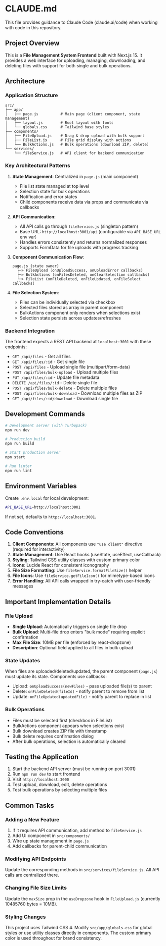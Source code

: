 # CLAUDE.md

This file provides guidance to Claude Code (claude.ai/code) when working with code in this repository.

## Project Overview

This is a **File Management System Frontend** built with Next.js 15. It provides a web interface for uploading, managing, downloading, and deleting files with support for both single and bulk operations.

## Architecture

### Application Structure

```
src/
├── app/
│   ├── page.js          # Main page (client component, state management)
│   ├── layout.js        # Root layout with fonts
│   └── globals.css      # Tailwind base styles
├── components/
│   ├── FileUpload.js    # Drag & drop upload with bulk support
│   ├── FileList.js      # File grid display with actions
│   └── BulkActions.js   # Bulk operations (download ZIP, delete)
└── services/
    └── fileService.js   # API client for backend communication
```

### Key Architectural Patterns

1. **State Management**: Centralized in `page.js` (main component)
   - File list state managed at top level
   - Selection state for bulk operations
   - Notification and error states
   - Child components receive data via props and communicate via callbacks

2. **API Communication**:
   - All API calls go through `fileService.js` (singleton pattern)
   - Base URL: `http://localhost:3001/api` (configurable via `API_BASE_URL` env var)
   - Handles errors consistently and returns normalized responses
   - Supports FormData for file uploads with progress tracking

3. **Component Communication Flow**:
   ```
   page.js (state owner)
     ├─> FileUpload (onUploadSuccess, onUploadError callbacks)
     ├─> BulkActions (onFilesDeleted, onClearSelection callbacks)
     └─> FileList (onFileDeleted, onFileUpdated, onFileSelect callbacks)
   ```

4. **File Selection System**:
   - Files can be individually selected via checkbox
   - Selected files stored as array in parent component
   - BulkActions component only renders when selections exist
   - Selection state persists across updates/refreshes

### Backend Integration

The frontend expects a REST API backend at `localhost:3001` with these endpoints:

- `GET /api/files` - Get all files
- `GET /api/files/:id` - Get single file
- `POST /api/files` - Upload single file (multipart/form-data)
- `POST /api/files/bulk-upload` - Upload multiple files
- `PUT /api/files/:id` - Update file metadata
- `DELETE /api/files/:id` - Delete single file
- `POST /api/files/bulk-delete` - Delete multiple files
- `POST /api/files/bulk-download` - Download multiple files as ZIP
- `GET /api/files/:id/download` - Download single file

## Development Commands

```bash
# Development server (with Turbopack)
npm run dev

# Production build
npm run build

# Start production server
npm start

# Run linter
npm run lint
```

## Environment Variables

Create `.env.local` for local development:

```bash
API_BASE_URL=http://localhost:3001
```

If not set, defaults to `http://localhost:3001`.

## Code Conventions

1. **Client Components**: All components use `"use client"` directive (required for interactivity)
2. **State Management**: Use React hooks (useState, useEffect, useCallback)
3. **Styling**: Tailwind CSS utility classes with custom primary color
4. **Icons**: Lucide React for consistent iconography
5. **File Size Formatting**: Use `fileService.formatFileSize()` helper
6. **File Icons**: Use `fileService.getFileIcon()` for mimetype-based icons
7. **Error Handling**: All API calls wrapped in try-catch with user-friendly messages

## Important Implementation Details

### File Upload

- **Single Upload**: Automatically triggers on single file drop
- **Bulk Upload**: Multi-file drop enters "bulk mode" requiring explicit confirmation
- **Max File Size**: 10MB per file (enforced by react-dropzone)
- **Description**: Optional field applied to all files in bulk upload

### State Updates

When files are uploaded/deleted/updated, the parent component (`page.js`) must update its state. Components use callbacks:

- Upload: `onUploadSuccess(newFiles)` - pass uploaded file(s) to parent
- Delete: `onFileDeleted(fileId)` - notify parent to remove from list
- Update: `onFileUpdated(updatedFile)` - notify parent to replace in list

### Bulk Operations

- Files must be selected first (checkbox in FileList)
- BulkActions component appears when selections exist
- Bulk download creates ZIP file with timestamp
- Bulk delete requires confirmation dialog
- After bulk operations, selection is automatically cleared

## Testing the Application

1. Start the backend API server (must be running on port 3001)
2. Run `npm run dev` to start frontend
3. Visit `http://localhost:3000`
4. Test upload, download, edit, delete operations
5. Test bulk operations by selecting multiple files

## Common Tasks

### Adding a New Feature

1. If it requires API communication, add method to `fileService.js`
2. Add UI component in `src/components/`
3. Wire up state management in `page.js`
4. Add callbacks for parent-child communication

### Modifying API Endpoints

Update the corresponding methods in `src/services/fileService.js`. All API calls are centralized there.

### Changing File Size Limits

Update the `maxSize` prop in the `useDropzone` hook in `FileUpload.js` (currently 10485760 bytes = 10MB).

### Styling Changes

This project uses Tailwind CSS 4. Modify `src/app/globals.css` for global styles or use utility classes directly in components. The custom primary color is used throughout for brand consistency.
